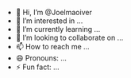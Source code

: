 - 👋 Hi, I’m @Joelmaoiver
- 👀 I’m interested in ...
- 🌱 I’m currently learning ...
- 💞️ I’m looking to collaborate on ...
- 📫 How to reach me ...
- 😄 Pronouns: ...
- ⚡ Fun fact: ...

<!---
Joelmaoiver/Joelmaoiver is a ✨ special ✨ repository because its `README.md` (this file) appears on your GitHub profile.
You can click the Preview link to take a look at your changes.
--->
